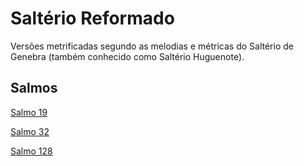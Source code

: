 # Saltério Reformado

Versões metrificadas segundo as melodias e métricas do Saltério de Genebra (também conhecido como Saltério Huguenote).

## Salmos

[Salmo 19](psalms/pdf/Salmo19.pdf)

[Salmo 32](psalms/pdf/Salmo32.pdf)

[Salmo 128](psalms/pdf/Salmo128.pdf)


